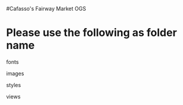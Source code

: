 #Cafasso's Fairway Market  OGS

Please use the following as folder name
========================================

fonts

images

styles

views
